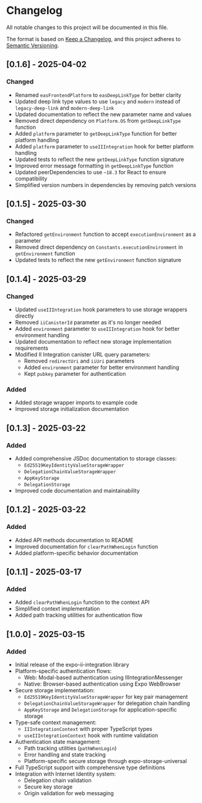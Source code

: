 # Changelog

All notable changes to this project will be documented in this file.

The format is based on [Keep a Changelog](https://keepachangelog.com/en/1.0.0/),
and this project adheres to [Semantic Versioning](https://semver.org/spec/v2.0.0.html).

## [0.1.6] - 2025-04-02

### Changed

- Renamed `easFrontendPlatform` to `easDeepLinkType` for better clarity
- Updated deep link type values to use `legacy` and `modern` instead of `legacy-deep-link` and `modern-deep-link`
- Updated documentation to reflect the new parameter name and values
- Removed direct dependency on `Platform.OS` from `getDeepLinkType` function
- Added `platform` parameter to `getDeepLinkType` function for better platform handling
- Added `platform` parameter to `useIIIntegration` hook for better platform handling
- Updated tests to reflect the new `getDeepLinkType` function signature
- Improved error message formatting in `getDeepLinkType` function
- Updated peerDependencies to use `~18.3` for React to ensure compatibility
- Simplified version numbers in dependencies by removing patch versions

## [0.1.5] - 2025-03-30

### Changed

- Refactored `getEnvironment` function to accept `executionEnvironment` as a parameter
- Removed direct dependency on `Constants.executionEnvironment` in `getEnvironment` function
- Updated tests to reflect the new `getEnvironment` function signature

## [0.1.4] - 2025-03-29

### Changed

- Updated `useIIIntegration` hook parameters to use storage wrappers directly
- Removed `iiCanisterId` parameter as it's no longer needed
- Added `environment` parameter to `useIIIntegration` hook for better environment handling
- Updated documentation to reflect new storage implementation requirements
- Modified II Integration canister URL query parameters:
  - Removed `redirectUri` and `iiUri` parameters
  - Added `environment` parameter for better environment handling
  - Kept `pubkey` parameter for authentication

### Added

- Added storage wrapper imports to example code
- Improved storage initialization documentation

## [0.1.3] - 2025-03-22

### Added

- Added comprehensive JSDoc documentation to storage classes:
  - `Ed25519KeyIdentityValueStorageWrapper`
  - `DelegationChainValueStorageWrapper`
  - `AppKeyStorage`
  - `DelegationStorage`
- Improved code documentation and maintainability

## [0.1.2] - 2025-03-22

### Added

- Added API methods documentation to README
- Improved documentation for `clearPathWhenLogin` function
- Added platform-specific behavior documentation

## [0.1.1] - 2025-03-17

### Added

- Added `clearPathWhenLogin` function to the context API
- Simplified context implementation
- Added path tracking utilities for authentication flow

## [1.0.0] - 2025-03-15

### Added

- Initial release of the expo-ii-integration library
- Platform-specific authentication flows:
  - Web: Modal-based authentication using IIIntegrationMessenger
  - Native: Browser-based authentication using Expo WebBrowser
- Secure storage implementation:
  - `Ed25519KeyIdentityValueStorageWrapper` for key pair management
  - `DelegationChainValueStorageWrapper` for delegation chain handling
  - `AppKeyStorage` and `DelegationStorage` for application-specific storage
- Type-safe context management:
  - `IIIntegrationContext` with proper TypeScript types
  - `useIIIntegrationContext` hook with runtime validation
- Authentication state management:
  - Path tracking utilities (`pathWhenLogin`)
  - Error handling and state tracking
  - Platform-specific secure storage through expo-storage-universal
- Full TypeScript support with comprehensive type definitions
- Integration with Internet Identity system:
  - Delegation chain validation
  - Secure key storage
  - Origin validation for web messaging
